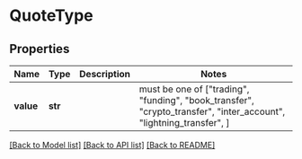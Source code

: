# QuoteType


## Properties
Name | Type | Description | Notes
------------ | ------------- | ------------- | -------------
**value** | **str** |  |  must be one of ["trading", "funding", "book_transfer", "crypto_transfer", "inter_account", "lightning_transfer", ]

[[Back to Model list]](../README.md#documentation-for-models) [[Back to API list]](../README.md#documentation-for-api-endpoints) [[Back to README]](../README.md)



